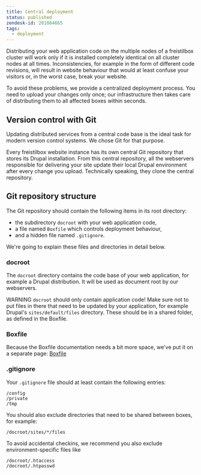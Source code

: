 ```yaml
---
title: Central deployment
status: published
zendesk-id: 201084665
tags:
  - deployment
---
```


Distributing your web application code on the multiple nodes of a freistilbox cluster will work only if it is installed completely identical on all cluster nodes at all times. Inconsistencies, for example in the form of different code revisions, will result in website behaviour that would at least confuse your visitors or, in the worst case, break your website. 

To avoid these problems, we provide a centralized deployment process. You need to upload your changes only once; our infrastructure then takes care of distributing them to all affected boxes within seconds.


## Version control with Git

Updating distributed services from a central code base is the ideal task for modern version control systems. We chose Git for that purpose.

Every freistilbox website instance has its own central Git repository that stores its Drupal installation. From this central repository, all the webservers responsible for delivering your site update their local Drupal environment after every change you upload. Technically speaking, they clone the central repository.


## Git repository structure

The Git repository should contain the following items in its root directory:

* the subdirectory `docroot` with your web application code,
* a file named `Boxfile` which controls deployment behaviour,
* and a hidden file named `.gitignore`.

We're going to explain these files and directories in detail below.


### docroot

The `docroot` directory contains the code base of your web application, for example a Drupal distribution. It will be used as document root by our webservers.

<span class="label warning">WARNING</span> `docroot` should only contain application code! Make sure not to put files in there that need to be updated by your application, for example Drupal's `sites/default/files` directory. These should be in a shared folder, as defined in the Boxfile.


### Boxfile

Because the Boxfile documentation needs a bit more space, we've put it on a separate page: [Boxfile][1]


### .gitignore

Your `.gitignore` file should at least contain the following entries:

    /config
    /private
    /tmp

You should also exclude directories that need to be shared between boxes, for example:

    /docroot/sites/*/files

To avoid accidental checkins, we recommend you also exclude environment-specific files like

    /docroot/.htaccess
    /docroot/.htpasswd

[1]: https://freistil.zendesk.com/hc/en-us/articles/201084675
